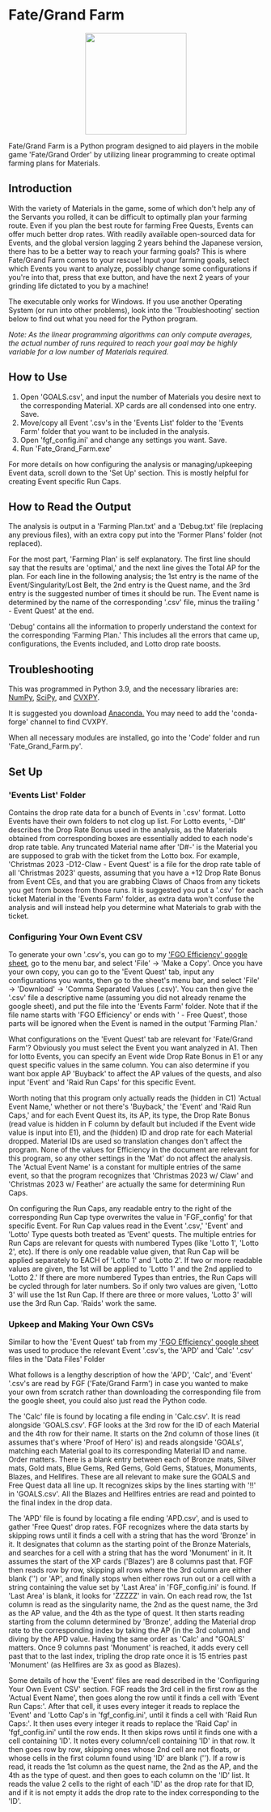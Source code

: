 # Fate/Grand Farm

<p align="center">
  <img width="200" src="https://i.imgur.com/7efNMgy.png?1">
</p>

Fate/Grand Farm is a Python program designed to aid players in the mobile game 'Fate/Grand Order' by utilizing linear programming to create optimal farming plans for Materials.

## Introduction

With the variety of Materials in the game, some of which don't help any of the Servants you rolled, it can be difficult to optimally plan your farming route. Even if you plan the best route for farming Free Quests, Events can offer much better drop rates. With readily available open-sourced data for Events, and the global version lagging 2 years behind the Japanese version, there has to be a better way to reach your farming goals? This is where Fate/Grand Farm comes to your rescue! Input your farming goals, select which Events you want to analyze, possibly change some configurations if you're into that, press that exe button, and have the next 2 years of your grinding life dictated to you by a machine!

The executable only works for Windows. If you use another Operating System (or run into other problems), look into the 'Troubleshooting' section below to find out what you need for the Python program.

*Note: As the linear programming algorithms can only compute averages, the actual number of runs required to reach your goal may be highly variable for a low number of Materials required.*

## How to Use
  1. Open 'GOALS.csv', and input the number of Materials you desire next to the corresponding Material. XP cards are all condensed into one entry. Save.
  2. Move/copy all Event '.csv's in the 'Events List' folder to the 'Events Farm' folder that you want to be included in the analysis.
  3. Open 'fgf_config.ini' and change any settings you want. Save.
  4. Run 'Fate_Grand_Farm.exe'

For more details on how configuring the analysis or managing/upkeeping Event data, scroll down to the 'Set Up' section. This is mostly helpful for creating Event specific Run Caps.

## How to Read the Output
The analysis is output in a 'Farming Plan.txt' and a 'Debug.txt' file (replacing any previous files), with an extra copy put into the 'Former Plans' folder (not replaced).

For the most part, 'Farming Plan' is self explanatory. The first line should say that the results are 'optimal,' and the next line gives the Total AP for the plan. For each line in the following analysis; the 1st entry is the name of the Event/Singularity/Lost Belt, the 2nd entry is the Quest name, and the 3rd entry is the suggested number of times it should be run. The Event name is determined by the name of the corresponding '.csv' file, minus the trailing ' - Event Quest' at the end.

'Debug' contains all the information to properly understand the context for the corresponding 'Farming Plan.' This includes all the errors that came up, configurations, the Events included, and Lotto drop rate boosts.

## Troubleshooting
This was programmed in Python 3.9, and the necessary libraries are: [NumPy](https://numpy.org/), [SciPy](https://scipy.org/), and [CVXPY](https://www.cvxpy.org/).

It is suggested you download [Anaconda.](https://www.anaconda.com/) You may need to add the 'conda-forge' channel to find CVXPY.

When all necessary modules are installed, go into the 'Code' folder and run 'Fate_Grand_Farm.py'.

## Set Up
### 'Events List' Folder
Contains the drop rate data for a bunch of Events in '.csv' format. Lotto Events have their own folders to not clog up list. For Lotto events, '-D#' describes the Drop Rate Bonus used in the analysis, as the Materials obtained from corresponding boxes are essentially added to each node's drop rate table. Any truncated Material name after 'D#-' is the Material you are supposed to grab with the ticket from the Lotto box. For example, 'Christmas 2023 -D12-Claw - Event Quest' is a file for the drop rate table of all 'Christmas 2023' quests, assuming that you have a +12 Drop Rate Bonus from Event CEs, and that you are grabbing Claws of Chaos from any tickets you get from boxes from those runs. It is suggested you put a '.csv' for each ticket Material in the 'Events Farm' folder, as extra data won't confuse the analysis and will instead help you determine what Materials to grab with the ticket.

### Configuring Your Own Event CSV
To generate your own '.csv's, you can go to my ['FGO Efficiency' google sheet](https://docs.google.com/spreadsheets/d/1CDQYB2Oa3YT1gfD6eT3hqRR7sVshQIQMKB_BOqDzTRU/), go to the menu bar, and select 'File' -> 'Make a Copy'. Once you have your own copy, you can go to the 'Event Quest' tab, input any configurations you wants, then go to the sheet's menu bar, and select 'File' -> 'Download' -> 'Comma Separated Values (.csv)'. You can then give the '.csv' file a descriptive name (assuming you did not already rename the google sheet), and put the file into the 'Events Farm' folder. Note that if the file name starts with 'FGO Efficiency' or ends with ' - Free Quest', those parts will be ignored when the Event is named in the output 'Farming Plan.'

What configurations on the 'Event Quest' tab are relevant for 'Fate/Grand Farm'? Obviously you must select the Event you want analyzed in A1. Then for lotto Events, you can specify an Event wide Drop Rate Bonus in E1 or any quest specific values in the same column. You can also determine if you want box apple AP 'Buyback' to affect the AP values of the quests, and also input 'Event' and 'Raid Run Caps' for this specific Event.

Worth noting that this program only actually reads the (hidden in C1) 'Actual Event Name,' whether or not there's 'Buyback,' the 'Event' and 'Raid Run Caps,' and for each Event Quest its, its AP, its type, the Drop Rate Bonus (read value is hidden in F column by default but included if the Event wide value is input into E1), and the (hidden) ID and drop rate for each Material dropped. Material IDs are used so translation changes don't affect the program. None of the values for Efficiency in the document are relevant for this program, so any other settings in the 'Mat' do not affect the analysis. The 'Actual Event Name' is a constant for multiple entries of the same event, so that the program recognizes that 'Christmas 2023 w/ Claw' and 'Christmas 2023 w/ Feather' are actually the same for determining Run Caps.

On configuring the Run Caps, any readable entry to the right of the corresponding Run Cap type overwrites the value in 'FGF_config' for that specific Event. For Run Cap values read in the Event '.csv,' 'Event' and 'Lotto' Type quests both treated as 'Event' quests. The multiple entries for Run Caps are relevant for quests with numbered Types (like 'Lotto 1', 'Lotto 2', etc). If there is only one readable value given, that Run Cap will be applied separately to EACH of 'Lotto 1' and 'Lotto 2'. If two or more readable values are given, the 1st will be applied to 'Lotto 1' and the 2nd applied to 'Lotto 2.' If there are more numbered Types than entries, the Run Caps will be cycled through for later numbers. So if only two values are given, 'Lotto 3' will use the 1st Run Cap. If there are three or more values, 'Lotto 3' will use the 3rd Run Cap. 'Raids' work the same.

### Upkeep and Making Your Own CSVs
Similar to how the 'Event Quest' tab from my ['FGO Efficiency' google sheet](https://docs.google.com/spreadsheets/d/1CDQYB2Oa3YT1gfD6eT3hqRR7sVshQIQMKB_BOqDzTRU/) was used to produce the relevant Event '.csv's, the 'APD' and 'Calc' '.csv' files in the 'Data Files' Folder

What follows is a lengthy description of how the 'APD', 'Calc', and 'Event' '.csv's are read by FGF ('Fate/Grand Farm') in case you wanted to make your own from scratch rather than downloading the corresponding file from the google sheet, you could also just read the Python code.

The 'Calc' file is found by locating a file ending in 'Calc.csv'. It is read alongside 'GOALS.csv'. FGF looks at the 3rd row for the ID of each Material and the 4th row for their name. It starts on the 2nd column of those lines (it assumes that's where 'Proof of Hero' is) and reads alongside 'GOALs', matching each Material goal to its corresponding Material ID and name. Order matters. There is a blank entry between each of Bronze mats, Silver mats, Gold mats, Blue Gems, Red Gems, Gold Gems, Statues, Monuments, Blazes, and Hellfires. These are all relevant to make sure the GOALS and Free Quest data all line up. It recognizes skips by the lines starting with '!!' in 'GOALS.csv'. All the Blazes and Hellfires entries are read and pointed to the final index in the drop data.

The 'APD' file is found by locating a file ending 'APD.csv', and is used to gather 'Free Quest' drop rates. FGF recognizes where the data starts by skipping rows until it finds a cell with a string that has the word 'Bronze' in it.  It designates that column as the starting point of the Bronze Materials, and searches for a cell with a string that has the word 'Monument' in it. It assumes the start of the XP cards ('Blazes') are 8 columns past that. FGF then reads row by row, skipping all rows where the 3rd column are either blank ('') or 'AP', and finally stops when either rows run out or a cell with a string containing the value set by 'Last Area' in 'FGF_config.ini' is found. If 'Last Area' is blank, it looks for 'ZZZZZ' in vain. On each read row, the 1st column is read as the singularity name, the 2nd as the quest name, the 3rd as the AP value, and the 4th as the type of quest. It then starts reading starting from the column determined by 'Bronze', adding the Material drop rate to the corresponding index by taking the AP (in the 3rd column) and diving by the APD value. Having the same order as 'Calc' and "GOALS' matters. Once 9 columns past 'Monument' is reached, it adds every cell past that to the last index, tripling the drop rate once it is 15 entries past 'Monument' (as Hellfires are 3x as good as Blazes).

Some details of how the 'Event' files are read described in the 'Configuring Your Own Event CSV' section. FGF reads the 3rd cell in the first row as the 'Actual Event Name', then goes along the row until it finds a cell with 'Event Run Caps:'. After that cell, it uses every integer it reads to replace the 'Event' and 'Lotto Cap's in 'fgf_config.ini', until it finds a cell with 'Raid Run Caps:'. It then uses every integer it reads to replace the 'Raid Cap' in 'fgf_config.ini' until the row ends. It then skips rows until it finds one with a cell containing 'ID'. It notes every column/cell containing 'ID' in that row. It then goes row by row, skipping ones whose 2nd cell are not floats, or whose cells in the first column found using 'ID' are blank (''). If a row is read, it reads the 1st column as the quest name, the 2nd as the AP, and the 4th as the type of quest. and then goes to each column on the 'ID' list. It reads the value 2 cells to the right of each 'ID' as the drop rate for that ID, and if it is not empty it adds the drop rate to the index corresponding to the 'ID'.
